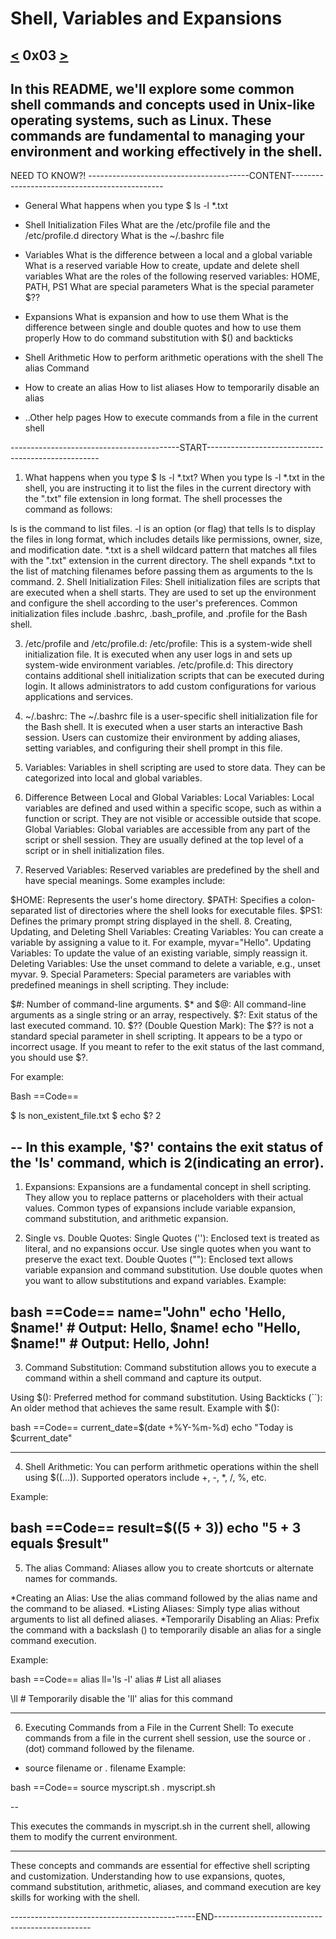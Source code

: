 # Shell, Variables and Expansions
[<](https://github.com/TheeKingZa/alx-system_engineering-devops/blob/master/0x02-shell_redirections/README.md) 0x03 [>](https://github.com/TheeKingZa/alx-system_engineering-devops/tree/master/0x04-loops_conditions_and_parsing/README.md)
----


In this README, we'll explore some common shell commands and concepts used in Unix-like operating systems, such as Linux. These commands are fundamental to managing your environment and working effectively in the shell.
---------------------------------------------------------------------------------------------
NEED TO KNOW?!
----------------------------------------CONTENT----------------------------------------------
* General
    What happens when you type $ ls -l *.txt

* Shell Initialization Files
    What are the /etc/profile file and the /etc/profile.d directory
    What is the ~/.bashrc file

* Variables
    What is the difference between a local and a global variable
    What is a reserved variable
    How to create, update and delete shell variables
    What are the roles of the following reserved variables: HOME, PATH, PS1
    What are special parameters
    What is the special parameter $??

* Expansions
    What is expansion and how to use them
    What is the difference between single and double quotes and how to use them properly
    How to do command substitution with $() and backticks
* Shell Arithmetic
    How to perform arithmetic operations with the shell
    The alias Command

* How to create an alias
    How to list aliases
    How to temporarily disable an alias
* ..Other help pages
      How to execute commands from a file in the current shell

------------------------------------------START---------------------------------------------------

1. What happens when you type $ ls -l *.txt?
When you type ls -l *.txt in the shell, you are instructing it to list the files in the current directory with the ".txt" file extension in long format. The shell processes the command as follows:

ls is the command to list files.
-l is an option (or flag) that tells ls to display the files in long format, which includes details like permissions, owner, size, and modification date.
*.txt is a shell wildcard pattern that matches all files with the ".txt" extension in the current directory.
The shell expands *.txt to the list of matching filenames before passing them as arguments to the ls command.
2. Shell Initialization Files:
Shell initialization files are scripts that are executed when a shell starts. They are used to set up the environment and configure the shell according to the user's preferences. Common initialization files include .bashrc, .bash_profile, and .profile for the Bash shell.

3. /etc/profile and /etc/profile.d:
/etc/profile: This is a system-wide shell initialization file. It is executed when any user logs in and sets up system-wide environment variables.
/etc/profile.d: This directory contains additional shell initialization scripts that can be executed during login. It allows administrators to add custom configurations for various applications and services.
4. ~/.bashrc:
The ~/.bashrc file is a user-specific shell initialization file for the Bash shell. It is executed when a user starts an interactive Bash session. Users can customize their environment by adding aliases, setting variables, and configuring their shell prompt in this file.

5. Variables:
Variables in shell scripting are used to store data. They can be categorized into local and global variables.

6. Difference Between Local and Global Variables:
Local Variables: Local variables are defined and used within a specific scope, such as within a function or script. They are not visible or accessible outside that scope.
Global Variables: Global variables are accessible from any part of the script or shell session. They are usually defined at the top level of a script or in shell initialization files.
7. Reserved Variables:
Reserved variables are predefined by the shell and have special meanings. Some examples include:

$HOME: Represents the user's home directory.
$PATH: Specifies a colon-separated list of directories where the shell looks for executable files.
$PS1: Defines the primary prompt string displayed in the shell.
8. Creating, Updating, and Deleting Shell Variables:
Creating Variables: You can create a variable by assigning a value to it. For example, myvar="Hello".
Updating Variables: To update the value of an existing variable, simply reassign it.
Deleting Variables: Use the unset command to delete a variable, e.g., unset myvar.
9. Special Parameters:
Special parameters are variables with predefined meanings in shell scripting. They include:

$#: Number of command-line arguments.
$* and $@: All command-line arguments as a single string or an array, respectively.
$?: Exit status of the last executed command.
10. $?? (Double Question Mark):
The $?? is not a standard special parameter in shell scripting. It appears to be a typo or incorrect usage. If you meant to refer to the exit status of the last command, you should use $?.

For example:

Bash
==Code==

$ ls non_existent_file.txt
$ echo $?
2

--
In this example, '$?' contains the exit status of the 'ls' command, which is 2(indicating an error).
---------------------------------------------------------------------------------------------  

1. Expansions:
Expansions are a fundamental concept in shell scripting. They allow you to replace patterns or placeholders with their actual values. Common types of expansions include variable expansion, command substitution, and arithmetic expansion.

2. Single vs. Double Quotes:
Single Quotes (''): Enclosed text is treated as literal, and no expansions occur. Use single quotes when you want to preserve the exact text.
Double Quotes (""): Enclosed text allows variable expansion and command substitution. Use double quotes when you want to allow substitutions and expand variables.
Example:

bash
==Code==
name="John"
echo 'Hello, $name!'  # Output: Hello, $name!
echo "Hello, $name!"  # Output: Hello, John!
---------------------------------------------------------------------------------------------

3. Command Substitution:
Command substitution allows you to execute a command within a shell command and capture its output.

Using $(): Preferred method for command substitution.
Using Backticks (``): An older method that achieves the same result.
Example with $():

bash
==Code==
current_date=$(date +%Y-%m-%d)
echo "Today is $current_date"

---------------------------------------------------------------------------------------------
4. Shell Arithmetic:
You can perform arithmetic operations within the shell using $((...)). Supported operators include +, -, *, /, %, etc.

Example:

bash
==Code==
result=$((5 + 3))
echo "5 + 3 equals $result"
---------------------------------------------------------------------------------------------

5. The alias Command:
Aliases allow you to create shortcuts or alternate names for commands.

*Creating an Alias:
    Use the alias command followed by the alias name and the command to be aliased.
*Listing Aliases:
    Simply type alias without arguments to list all defined aliases.
*Temporarily Disabling an Alias:
    Prefix the command with a backslash () to temporarily disable an alias for a single command execution.

Example:

bash
==Code==
alias ll='ls -l'
alias   # List all aliases

\ll     # Temporarily disable the 'll' alias for this command

---------------------------------------------------------------------------------------------

6. Executing Commands from a File in the Current Shell:
To execute commands from a file in the current shell session, use the source or . (dot) command followed by the filename.

* source filename or . filename
Example:

bash
==Code==
source myscript.sh
. myscript.sh

--

This executes the commands in myscript.sh in the current shell, allowing them to modify the current environment.

----------------------------------------------------------------------------------------------------

These concepts and commands are essential for effective shell scripting and customization. Understanding how to use expansions, quotes, command substitution, arithmetic, aliases, and command execution are key skills for working with the shell.

----------------------------------------------END-----------------------------------------------
